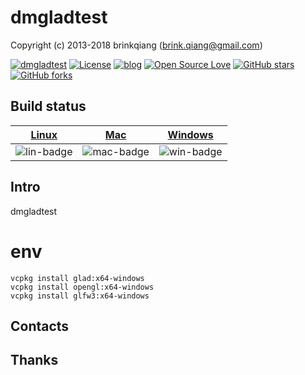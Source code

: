 # dmgladtest

Copyright (c) 2013-2018 brinkqiang (brink.qiang@gmail.com)

[![dmgladtest](https://img.shields.io/badge/brinkqiang-dmgladtest-blue.svg?style=flat-square)](https://github.com/brinkqiang/dmgladtest)
[![License](https://img.shields.io/badge/license-MIT-brightgreen.svg)](https://github.com/brinkqiang/dmgladtest/blob/master/LICENSE)
[![blog](https://img.shields.io/badge/Author-Blog-7AD6FD.svg)](https://brinkqiang.github.io/)
[![Open Source Love](https://badges.frapsoft.com/os/v3/open-source.png)](https://github.com/brinkqiang)
[![GitHub stars](https://img.shields.io/github/stars/brinkqiang/dmgladtest.svg?label=Stars)](https://github.com/brinkqiang/dmgladtest) 
[![GitHub forks](https://img.shields.io/github/forks/brinkqiang/dmgladtest.svg?label=Fork)](https://github.com/brinkqiang/dmgladtest)

## Build status
| [Linux][lin-link] | [Mac][mac-link] | [Windows][win-link] |
| :---------------: | :----------------: | :-----------------: |
| ![lin-badge]      | ![mac-badge]       | ![win-badge]        |

[lin-badge]: https://github.com/brinkqiang/dmgladtest/workflows/linux/badge.svg "linux build status"
[lin-link]:  https://github.com/brinkqiang/dmgladtest/actions/workflows/linux.yml "linux build status"
[mac-badge]: https://github.com/brinkqiang/dmgladtest/workflows/mac/badge.svg "mac build status"
[mac-link]:  https://github.com/brinkqiang/dmgladtest/actions/workflows/mac.yml "mac build status"
[win-badge]: https://github.com/brinkqiang/dmgladtest/workflows/win/badge.svg "win build status"
[win-link]:  https://github.com/brinkqiang/dmgladtest/actions/workflows/win.yml "win build status"

## Intro
dmgladtest

# env
```
vcpkg install glad:x64-windows
vcpkg install opengl:x64-windows
vcpkg install glfw3:x64-windows
```


## Contacts

## Thanks
